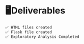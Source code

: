 # **🖥️Deliverables**
```html                      
✅ HTML files created
✅ Flask file created
✅ Exploratory Analysis Completed
```  